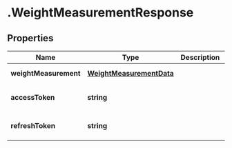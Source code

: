 # .WeightMeasurementResponse

## Properties

Name | Type | Description | Notes
------------ | ------------- | ------------- | -------------
**weightMeasurement** | [**WeightMeasurementData**](WeightMeasurementData.md) |  | [default to undefined]
**accessToken** | **string** |  | [optional] [default to undefined]
**refreshToken** | **string** |  | [optional] [default to undefined]

